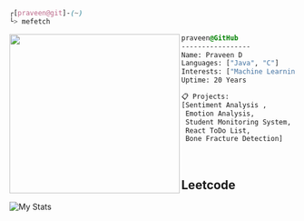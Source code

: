 
```css
┌[praveen@git]-(~)
└> mefetch
```
 

<div style="display:block;text-align:left">
 <a href="https://praveend18.github.io/portfolio--me/">
 <img align="left" src="https://user-images.githubusercontent.com/56447720/215329483-0f7dcda1-71a7-495a-9097-2393af297636.png" border="0" style="width:300px;height:280px"></a>
  
  ```css
  praveen@GitHub
  -----------------
  Name: Praveen D
  Languages: ["Java", "C"]
  Interests: ["Machine Learning", "Deep Learning" ,"Internet Of Things","Cloud Computing"]  
  Uptime: 20 Years

  📋 Projects:
  [Sentiment Analysis ,
   Emotion Analysis,
   Student Monitoring System,
   React ToDo List,
   Bone Fracture Detection]
  ```
</div>
<br />

## Leetcode                                                                             
![My Stats](https://leetcard.jacoblin.cool/dpraveen18?theme=dark&font=Gruppo&ext=activity&width=700)  
